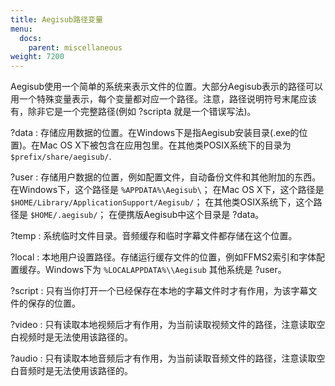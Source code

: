 ```yaml
---
title: Aegisub路径变量
menu:
  docs:
    parent: miscellaneous
weight: 7200
---
```


Aegisub使用一个简单的系统来表示文件的位置。大部分Aegisub表示的路径可以用一个特殊变量表示，每个变量都对应一个路径。注意，路径说明符号末尾应该有，除非它是一个完整路径(例如 ?scripta 就是一个错误写法)。

?data
: 存储应用数据的位置。在Windows下是指Aegisub安装目录(.exe的位置)。在Mac
  OS X下被包含在应用包里。在其他类POSIX系统下的目录为
  `$prefix/share/aegisub/`.

?user
: 存储用户数据的位置，例如配置文件，自动备份文件和其他附加的东西。在Windows下，这个路径是
  `%APPDATA%\Aegisub\`； 在Mac OS X下，这个路径是
  `$HOME/Library/ApplicationSupport/Aegisub/`；
  在其他类OSIX系统下，这个路径是 `$HOME/.aegisub/`；
  在便携版Aegisub中这个目录是 ?data。

?temp
: 系统临时文件目录。音频缓存和临时字幕文件都存储在这个位置。

?local
: 本地用户设置路径。存储运行缓存文件的位置，例如FFMS2索引和字体配置缓存。Windows下为
  `%LOCALAPPDATA%\\Aegisub` 其他系统是 ?user。

?script
: 只有当你打开一个已经保存在本地的字幕文件时才有作用，为该字幕文件的保存的位置。

?video
: 只有读取本地视频后才有作用，为当前读取视频文件的路径，注意读取空白视频时是无法使用该路径的。

?audio
: 只有读取本地音频后才有作用，为当前读取音频文件的路径，注意读取空白音频时是无法使用该路径的。
